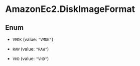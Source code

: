 # AmazonEc2.DiskImageFormat

## Enum


* `VMDK` (value: `"VMDK"`)

* `RAW` (value: `"RAW"`)

* `VHD` (value: `"VHD"`)


